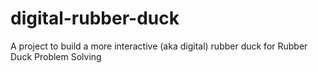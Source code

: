 # digital-rubber-duck
A project to build a more interactive (aka digital) rubber duck for Rubber Duck Problem Solving
